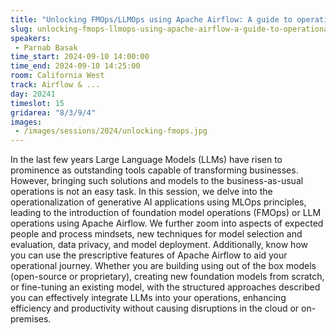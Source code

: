 ```yaml
---
title: "Unlocking FMOps/LLMOps using Apache Airflow: A guide to operationalizing and managing Large Language Models"
slug: unlocking-fmops-llmops-using-apache-airflow-a-guide-to-operationalizing-and-managing-large-language
speakers:
 - Parnab Basak
time_start: 2024-09-10 14:00:00
time_end: 2024-09-10 14:25:00
room: California West
track: Airflow & ...
day: 20241
timeslot: 15
gridarea: "8/3/9/4"
images: 
 - /images/sessions/2024/unlocking-fmops.jpg
---
```


In the last few years Large Language Models (LLMs) have risen to prominence as outstanding tools capable of transforming businesses. However, bringing such solutions and models to the business-as-usual operations is not an easy task. In this session, we delve into the operationalization of generative AI applications using MLOps principles, leading to the introduction of foundation model operations (FMOps) or LLM operations using Apache Airflow. We further zoom into aspects of expected people and process mindsets, new techniques for model selection and evaluation, data privacy, and model deployment. Additionally, know how you can use the prescriptive features of Apache Airflow to aid your operational journey. Whether you are building using out of the box models (open-source or proprietary), creating new foundation models from scratch, or fine-tuning an existing model, with the structured approaches described you can effectively integrate LLMs into your operations, enhancing efficiency and productivity without causing disruptions in the cloud or on-premises.